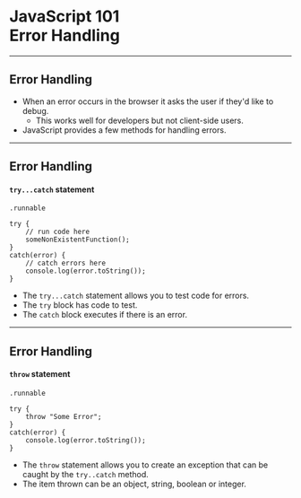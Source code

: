 # JavaScript 101<br />Error Handling

---
## Error Handling

- When an error occurs in the browser it asks the user if they'd like to debug.
	- This works well for developers but not client-side users.
- JavaScript provides a few methods for handling errors.

---
## Error Handling
#### `try...catch` statement

	.runnable
	
	try {
		// run code here
		someNonExistentFunction();
	}
	catch(error) {
		// catch errors here
		console.log(error.toString());
	}
	
- The `try...catch` statement allows you to test code for errors.
- The `try` block has code to test.
- The `catch` block executes if there is an error.

---
## Error Handling
#### `throw` statement

	.runnable
	
	try {
		throw "Some Error";
	}	
	catch(error) {
		console.log(error.toString());
	}
	
- The `throw` statement allows you to create an exception that can be caught by the `try..catch` method.
- The item thrown can be an object, string, boolean or integer.